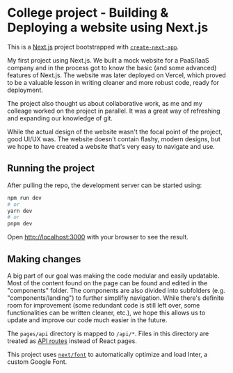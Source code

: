 # College project - Building & Deploying a website using Next.js

This is a [Next.js](https://nextjs.org/) project bootstrapped with [`create-next-app`](https://github.com/vercel/next.js/tree/canary/packages/create-next-app).

My first project using Next.js. We built a mock website for a PaaS/IaaS company and in the process got to know the basic (and some advanced) features of Next.js. The website was later deployed on Vercel, which proved to be a valuable lesson in writing cleaner and more robust code, ready for deployment.

The project also thought us about collaborative work, as me and my colleage worked on the project in parallel. It was a great way of refreshing and expanding our knowledge of git.

While the actual design of the website wasn't the focal point of the project, good UI/UX was. The website doesn't contain flashy, modern designs, but we hope to have created a website that's very easy to navigate and use.

## Running the project

After pulling the repo, the development server can be started using:

```bash
npm run dev
# or
yarn dev
# or
pnpm dev
```

Open [http://localhost:3000](http://localhost:3000) with your browser to see the result.

## Making changes

A big part of our goal was making the code modular and easily updatable. Most of the content found on the page can be found and edited in the "components" folder. The components are also divided into subfolders (e.g. "components/landing") to further simplifiy navigation. While there's definite room for improvement (some redundant code is still left over, some functionalities can be written cleaner, etc.), we hope this allows us to update and improve our code much easier in the future.

The `pages/api` directory is mapped to `/api/*`. Files in this directory are treated as [API routes](https://nextjs.org/docs/api-routes/introduction) instead of React pages.

This project uses [`next/font`](https://nextjs.org/docs/basic-features/font-optimization) to automatically optimize and load Inter, a custom Google Font.
